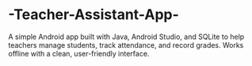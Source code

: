 # -Teacher-Assistant-App-
A simple Android app built with Java, Android Studio, and SQLite to help teachers manage students, track attendance, and record grades. Works offline with a clean, user-friendly interface.
